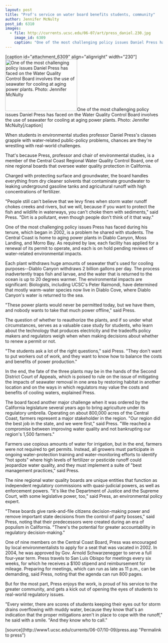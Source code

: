 ```yaml
---
layout: post
title: "Prof's service on water board benefits students, community"
author: Jennifer McNulty
post_id: 6310
images:
  - file: http://currents.ucsc.edu/06-07/art/press_daniel.230.jpg
    image_id: 6309
    caption: "One of the most challenging policy issues Daniel Press has faced on the Water Quality Control Board involves the use of seawater for cooling at aging power plants. Photo: Jennifer McNulty"
---
```


[caption id="attachment_6309" align="alignright" width="230"]<a href="http://localhost/mysite/wp-content/uploads/2006/10/press_daniel.230.jpg"><img class="size-full wp-image-6309" src="http://localhost/mysite/wp-content/uploads/2006/10/press_daniel.230.jpg" alt="One of the most challenging policy issues Daniel Press has faced on the Water Quality Control Board involves the use of seawater for cooling at aging power plants. Photo: Jennifer McNulty" width="230" height="165" /></a>One of the most challenging policy issues Daniel Press has faced on the Water Quality Control Board involves the use of seawater for cooling at aging power plants. Photo: Jennifer McNulty[/caption]
<a name="content" id="content"></a>
<p>
  When students in environmental studies professor Daniel Press's classes grapple with water-related public-policy problems, chances are they're wrestling with real-world challenges.
</p>
<p>
  That's because Press, professor and chair of environmental studies, is a member of the Central Coast Regional Water Quality Control Board, one of nine regional boards that oversee water quality protection in California.
</p>
<p>
  Charged with protecting surface and groundwater, the board handles everything from dry cleaner solvents that contaminate groundwater to leaking underground gasoline tanks and agricultural runoff with high concentrations of fertilizer.
</p>
<p>
  "People still can't believe that we levy fines when storm water runoff chokes creeks and rivers, but we will, because if you want to protect the fish and wildlife in waterways, you can't choke them with sediments," said Press. "Dirt is a pollutant, even though people don't think of it that way."
</p>
<p>
  One of the most challenging policy issues Press has faced during his tenure, which began in 2002, is a problem he shared with students. The Central Coast is home to aging power plants in Diablo Canyon, Moss Landing, and Morro Bay. As required by law, each facility has applied for a renewal of its permit to operate, and each is on hold pending reviews of water-related environmental impacts.
</p>
<p>
  Each plant withdraws huge amounts of seawater that's used for cooling purposes--Diablo Canyon withdraws 2 billion gallons per day. The process inadvertently traps fish and larvae, and the water that is returned to the ocean is up to 20 degrees warmer. The environmental impacts are significant: Biologists, including UCSC's Peter Raimondi, have determined that mostly warm-water species now live in Diablo Cove, where Diablo Canyon's water is returned to the sea.
</p>
<p>
  "These power plants would never be permitted today, but we have them, and nobody wants to take that much power offline," said Press.
</p>
<p>
  The question of whether to reauthorize the plants, and if so under what circumstances, serves as a valuable case study for students, who learn about the technology that produces electricity and the tradeoffs policy makers and regulators weigh when when making decisions about whether to renew a permit or not.
</p>
<p>
  "The students ask a lot of the right questions," said Press. "They don't want to put workers out of work, and they want to know how to balance the costs and benefits of power production."
</p>
<p>
  In the end, the fate of the three plants may be in the hands of the Second District Court of Appeals, which is poised to rule on the issue of mitigating the impacts of seawater removal in one area by restoring habitat in another location and on the ways in which regulators may value the costs and benefits of cooling waters, explained Press.
</p>
<p>
  The board faced another major challenge when it was ordered by the California legislature several years ago to bring agriculture under its regulatory umbrella. Operating on about 800,000 acres of the Central Coast, farmers represent a major stakeholder in the region. "Our region did the best job in the state, and we were first," said Press. "We reached a compromise between improving water quality and not bankrupting our region's 1,500 farmers."
</p>
<p>
  Farmers use copious amounts of water for irrigation, but in the end, farmers were not required to get permits. Instead, all growers must participate in ongoing water-protection training and water-monitoring efforts to identify "hot spots" where high levels of fertilizer or pesticide runoff could jeopardize water quality, and they must implement a suite of "best management practices," said Press.
</p>
<p>
  The nine regional water quality boards are unique entities that function as independent regulatory commissions with quasi-judicial powers, as well as enforcement powers. "It's like the Department of Justice and the Supreme Court, with some legislative power, too," said Press, an environmental policy expert.
</p>
<p>
  "These boards give rank-and-file citizens decision-making power and remove important state decisions from the control of party bosses," said Press, noting that their predecessors were created during an era of populism in California. "There's the potential for greater accountability in regulatory decision-making."
</p>
<p>
  One of nine members on the Central Coast Board, Press was encouraged by local environmentalists to apply for a seat that was vacated in 2002. In 2004, he was approved by Gov. Arnold Schwarzenegger to serve a full four-year term. Press travels to San Luis Obispo for meetings every six weeks, for which he receives a $100 stipend and reimbursement for mileage. Preparing for meetings, which can run as late as 11 p.m., can be demanding, said Press, noting that the agenda can run 800 pages.
</p>
<p>
  But for the most part, Press enjoys the work, is proud of his service to the greater community, and gets a kick out of opening the eyes of students to real-world regulatory issues.
</p>
<p>
  "Every winter, there are scores of students keeping their eyes out for storm drains overflowing with muddy water, because they know that's an indication that the proper mitigations aren't in place to cope with the runoff," he said with a smile. "And they know who to call."<br>
</p>
[source](http://www1.ucsc.edu/currents/06-07/10-09/press.asp "Permalink to press")
